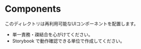 # Components

このディレクトリは再利用可能なUIコンポーネントを配置します。

- 単一責務・疎結合を心がけてください。
- Storybook で動作確認できる単位で作成してください。
